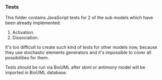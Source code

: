 ### Tests

This folder contains JavaScript tests for 2 of the sub models
which have been already implemented:

1. Activation.
2. Dissociation.

It's too difficult to create such kind of tests for other models now,
because they use stochastic elements generators and it's impossible to cover
all possibilities for them.

Tests should be run via BioUML after sbml or antimony model will be imported
in BioUML database.
